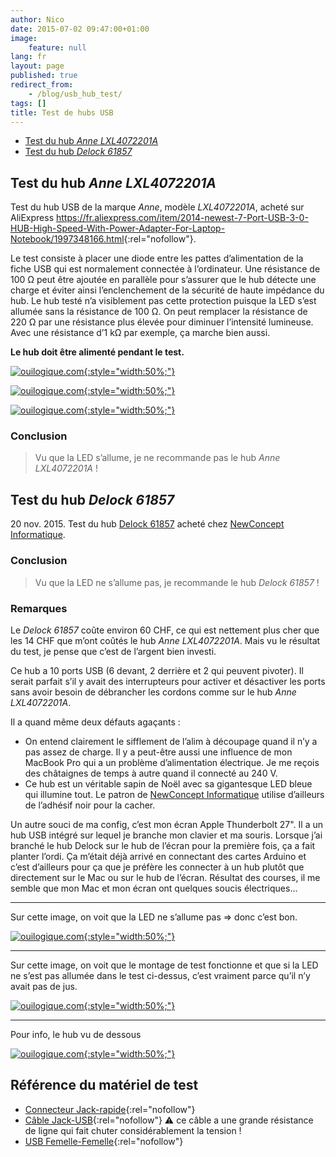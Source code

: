```yaml
---
author: Nico
date: 2015-07-02 09:47:00+01:00
image:
    feature: null
lang: fr
layout: page
published: true
redirect_from:
    - /blog/usb_hub_test/
tags: []
title: Test de hubs USB
---
```


-   [Test du hub _Anne LXL4072201A_](#test-du-hub-anne-lxl4072201a)
-   [Test du hub _Delock 61857_](#test-du-hub-delock-61857)

## Test du hub _Anne LXL4072201A_

Test du hub USB de la marque _Anne_, modèle _LXL4072201A_, acheté sur AliExpress
<https://fr.aliexpress.com/item/2014-newest-7-Port-USB-3-0-HUB-High-Speed-With-Power-Adapter-For-Laptop-Notebook/1997348166.html>{:rel="nofollow"}.

Le test consiste à placer une diode entre les pattes d’alimentation de la fiche USB qui est normalement connectée à l’ordinateur. Une résistance de 100 Ω peut être ajoutée en parallèle pour s’assurer que le hub détecte une charge et éviter ainsi l’enclenchement de la sécurité de haute impédance du hub. Le hub testé n’a visiblement pas cette protection puisque la LED s’est allumée sans la résistance de 100 Ω. On peut remplacer la résistance de 220 Ω par une résistance plus élevée pour diminuer l’intensité lumineuse. Avec une résistance d’1 kΩ par exemple, ça marche bien aussi.

**Le hub doit être alimenté pendant le test.**

[![ouilogique.com][img_1]{:style="width:50%;"}][img_1]

[img_1]: ../../files/2015-07-02-usb_hub_test/images/test_usb_hub_003.svg

[![ouilogique.com][img_2]{:style="width:50%;"}][img_2]

[img_2]: ../../files/2015-07-02-usb_hub_test/images/test_usb_hub_001.jpg

[![ouilogique.com][img_3]{:style="width:50%;"}][img_3]

[img_3]: ../../files/2015-07-02-usb_hub_test/images/test_usb_hub_004.jpg

### Conclusion

> Vu que la LED s’allume, je ne recommande pas le hub *Anne LXL4072201A* !

## Test du hub _Delock 61857_

20 nov. 2015. Test du hub [Delock 61857](https://www.delock.de/produkte/S_61857/merkmale.html) acheté chez [NewConcept Informatique](https://store.ncinformatique.ch/).

### Conclusion

> Vu que la LED ne s’allume pas, je recommande le hub _Delock 61857_ !

### Remarques

Le _Delock 61857_ coûte environ 60 CHF, ce qui est nettement plus cher que les 14 CHF que m’ont coûtés le hub _Anne LXL4072201A_. Mais vu le résultat du test, je pense que c’est de l’argent bien investi.

Ce hub a 10 ports USB (6 devant, 2 derrière et 2 qui peuvent pivoter). Il serait parfait s’il y avait des interrupteurs pour activer et désactiver les ports sans avoir besoin de débrancher les cordons comme sur le hub _Anne LXL4072201A_.

Il a quand même deux défauts agaçants :

-   On entend clairement le sifflement de l’alim à découpage quand il n’y a pas assez de charge. Il y a peut-être aussi une influence de mon MacBook Pro qui a un problème d’alimentation électrique. Je me reçois des châtaignes de temps à autre quand il connecté au 240 V.
-   Ce hub est un véritable sapin de Noël avec sa gigantesque LED bleue qui illumine tout. Le patron de [NewConcept Informatique](https://store.ncinformatique.ch/) utilise d’ailleurs de l’adhésif noir pour la cacher.

Un autre souci de ma config, c’est mon écran Apple Thunderbolt 27". Il a un hub USB intégré sur lequel je branche mon clavier et ma souris. Lorsque j’ai branché le hub Delock sur le hub de l’écran pour la première fois, ça a fait planter l’ordi. Ça m’était déjà arrivé en connectant des cartes Arduino et c’est d’ailleurs pour ça que je préfère les connecter à un hub plutôt que directement sur le Mac ou sur le hub de l’écran. Résultat des courses, il me semble que mon Mac et mon écran ont quelques soucis électriques...

---

Sur cette image, on voit que la LED ne s’allume pas ⇒ donc c’est bon.

[![ouilogique.com][img_4]{:style="width:50%;"}][img_4]

[img_4]: ../../files/2015-07-02-usb_hub_test/images/test_usb_hub_005_lowres.jpg

---

Sur cette image, on voit que le montage de test fonctionne et que si la LED ne s’est pas allumée dans le test ci-dessus, c’est vraiment parce qu’il n’y avait pas de jus.

[![ouilogique.com][img_5]{:style="width:50%;"}][img_5]

[img_5]: ../../files/2015-07-02-usb_hub_test/images/test_usb_hub_006_lowres.jpg

---

Pour info, le hub vu de dessous

[![ouilogique.com][img_6]{:style="width:50%;"}][img_6]

[img_6]: ../../files/2015-07-02-usb_hub_test/images/test_usb_hub_007.jpg

## Référence du matériel de test

-   [Connecteur Jack-rapide](https://www.banggood.com/DC-Power-Male-Female-5_5X-2_1mm-Connector-Adapter-Plug-Cable-Pressed-connected-for-LED-Strips-12V-p-998683.html?p=0431091025639201412F){:rel="nofollow"}
-   [Câble Jack-USB](https://www.banggood.com/USB-Port-to-5_5mm-2_1mm-5V-DC-Barrel-Jack-Power-Cable-Connector-p-997025.html?p=0431091025639201412F){:rel="nofollow"}
    ⚠ ce câble a une grande résistance de ligne qui fait chuter considérablement la tension !
-   [USB Femelle-Femelle](https://fr.aliexpress.com/item/laptop-High-Speed-blue-USB-3-0-cable-A-Female-TO-A-Female-Adapter-cables-converter/1855157465.html){:rel="nofollow"}
